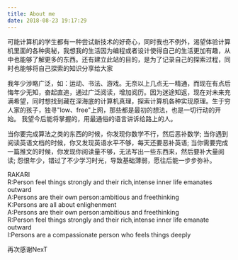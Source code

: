 ```yaml
---
title: About me
date: 2018-08-23 19:17:29
---
```

可能计算机的学生都有一种尝试新技术的好奇心，同时我也不例外，渴望体验计算机里面的各种奥秘，我想我的生活因为编程或者设计使得自己的生活更加有趣，从中也能够了解更多的东西。还有建立此站的目的，是为了记录自己的探索过程，同时也能够将自己探索的知识分享给大家

我年少涉略广泛，如：运动、书法、游戏。无奈以上几点无一精通，而现在有点后悔年少无知，奋起直追，通过广泛阅读，增加阅历。因为迷途知返，现在对未来充满希望，同时想找到藏在深海底的计算机真理，探索计算机各种实现原理。生于穷人家的孩子，独寻"low、free"上网，那些都是最初的想法，也是一切行动的开始。
我望今后能将掌握的，用最通俗的语言讲诉给路上的人。

当你要完成算法之类的东西的时候，你发现你数学不行，然后恶补数学;
当你遇到阅读英语文档的时候，你又发现英语水平不够，每天还要恶补英语;
当你需要完成一篇推文的时候，你发现你阅读量不够，无法写出一些东西来，然后要补大量阅读;
怨恨年少，错过了不少学习时光，导致基础薄弱，愿往后能一步步弥补。

RAKARI  
R:Person feel things strongly and their rich,intense inner life emanates outward   
A:Persons are their own person:ambitious and freethinking  
K:Persons are all about enlighenment  
A:Persons are their own person:ambitious and freethinking  
R:Person feel things strongly and their rich,intense inner life emanate outward  
I:Persons are a compassionate person who feels things deeply  

再次感谢NexT
